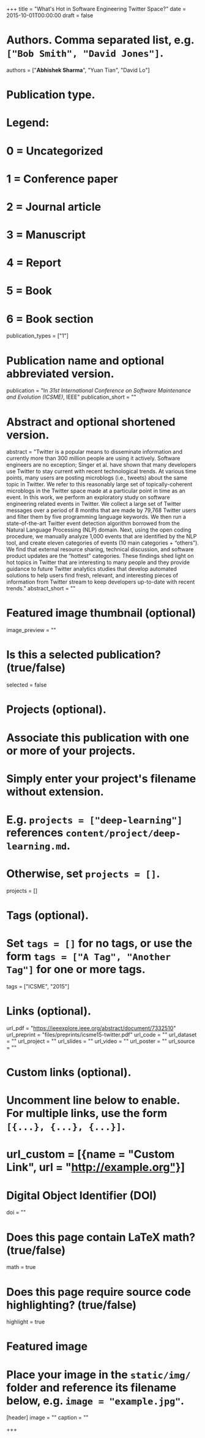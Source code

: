 +++
title = "What's Hot in Software Engineering Twitter Space?"
date = 2015-10-01T00:00:00
draft = false



# Authors. Comma separated list, e.g. `["Bob Smith", "David Jones"]`.
authors = ["**Abhishek Sharma**", "Yuan Tian", "David Lo"]

# Publication type.
# Legend:
# 0 = Uncategorized
# 1 = Conference paper
# 2 = Journal article
# 3 = Manuscript
# 4 = Report
# 5 = Book
# 6 = Book section
publication_types = ["1"]

# Publication name and optional abbreviated version.
publication = "In *31st International Conference on Software Maintenance and Evolution (ICSME)*, IEEE"
publication_short = ""

# Abstract and optional shortened version.
abstract = "Twitter is a popular means to disseminate information and currently more than 300 million people are using it actively. Software engineers are no exception; Singer et al. have shown that many developers use Twitter to stay current with recent technological trends. At various time points, many users are posting microblogs (i.e., tweets) about the same topic in Twitter. We refer to this reasonably large set of topically-coherent microblogs in the Twitter space made at a particular point in time as an event. In this work, we perform an exploratory study on software engineering related events in Twitter. We collect a large set of Twitter messages over a period of 8 months that are made by 79,768 Twitter users and filter them by five programming language keywords. We then run a state-of-the-art Twitter event detection algorithm borrowed from the Natural Language Processing (NLP) domain. Next, using the open coding procedure, we manually analyze 1,000 events that are identified by the NLP tool, and create eleven categories of events (10 main categories + “others”). We find that external resource sharing, technical discussion, and software product updates are the “hottest” categories. These findings shed light on hot topics in Twitter that are interesting to many people and they provide guidance to future Twitter analytics studies that develop automated solutions to help users find fresh, relevant, and interesting pieces of information from Twitter stream to keep developers up-to-date with recent trends."
abstract_short = ""

# Featured image thumbnail (optional)
image_preview = ""

# Is this a selected publication? (true/false)
selected = false

# Projects (optional).
#   Associate this publication with one or more of your projects.
#   Simply enter your project's filename without extension.
#   E.g. `projects = ["deep-learning"]` references `content/project/deep-learning.md`.
#   Otherwise, set `projects = []`.
projects = []

# Tags (optional).
#   Set `tags = []` for no tags, or use the form `tags = ["A Tag", "Another Tag"]` for one or more tags.
tags = ["ICSME", "2015"]

# Links (optional).
url_pdf = "https://ieeexplore.ieee.org/abstract/document/7332510"
url_preprint = "files/preprints/icsme15-twitter.pdf"
url_code = ""
url_dataset = ""
url_project = ""
url_slides = ""
url_video = ""
url_poster = ""
url_source = ""

# Custom links (optional).
#   Uncomment line below to enable. For multiple links, use the form `[{...}, {...}, {...}]`.
# url_custom = [{name = "Custom Link", url = "http://example.org"}]

# Digital Object Identifier (DOI)
doi = ""

# Does this page contain LaTeX math? (true/false)
math = true

# Does this page require source code highlighting? (true/false)
highlight = true

# Featured image
# Place your image in the `static/img/` folder and reference its filename below, e.g. `image = "example.jpg"`.
[header]
image = ""
caption = ""

+++